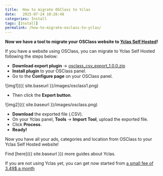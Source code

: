 ```yaml
---
title:  How to migrate OSClass to Yclas
date:   2015-07-24 10:26:48
categories: Install
tags: [Install]
permalink: /how-to-migrate-osclass-to-yclas/
---
```

**Now we have a tool to migrate your OSClass website to [Yclas Self Hosted](http://yclas.com/)!**

If you have a website using OSClass, you can migrate to Yclas Self Hosted following the steps below:

+ **Download export plugin** -> [osclass_csv_export_1.0.0.zip](https://drive.google.com/file/d/0B60e9iwQucDwX19oMTV1VWpOOUE/view?usp=sharing)
+ **Install plugin** to your OSClass panel.
+ Go to the **Configure page** on your OSClass panel.

![img1]({{ site.baseurl }}/images/osclass1.png)

+ Then click the **Export button**.

![img2]({{ site.baseurl }}/images/osclass.png)

+ **Download** the exported file (.CSV).
+ On your Yclas panel, **Tools** -> **Import Tool**, upload the exported file.
+ Click **Process**.
+ **Ready!**

Now you have all your ads, categories and location from OSClass to your Yclas Self Hosted website!

Find [here]({{ site.baseurl }}) more guides about Yclas.

If you are not using Yclas yet, you can get now started from [a small fee of 3.49$ a month](http://open-classifieds.com/hosting/)

